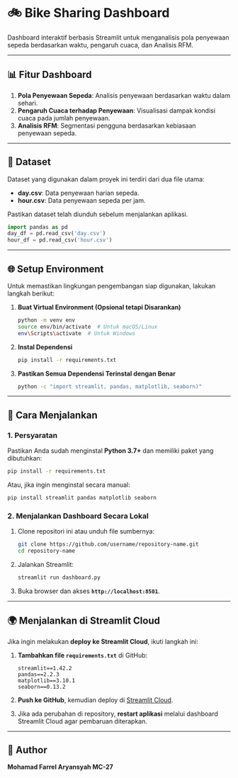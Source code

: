 # 🚲 Bike Sharing Dashboard

Dashboard interaktif berbasis Streamlit untuk menganalisis pola penyewaan sepeda berdasarkan waktu, pengaruh cuaca, dan Analisis RFM.

---

## 📊 Fitur Dashboard
1. **Pola Penyewaan Sepeda**: Analisis penyewaan berdasarkan waktu dalam sehari.
2. **Pengaruh Cuaca terhadap Penyewaan**: Visualisasi dampak kondisi cuaca pada jumlah penyewaan.
3. **Analisis RFM**: Segmentasi pengguna berdasarkan kebiasaan penyewaan sepeda.

---

## 📁 Dataset
Dataset yang digunakan dalam proyek ini terdiri dari dua file utama:
- **day.csv**: Data penyewaan harian sepeda.
- **hour.csv**: Data penyewaan sepeda per jam.

Pastikan dataset telah diunduh sebelum menjalankan aplikasi.

```python
import pandas as pd
day_df = pd.read_csv('day.csv')
hour_df = pd.read_csv('hour.csv')
```

---

## 🌐 Setup Environment

Untuk memastikan lingkungan pengembangan siap digunakan, lakukan langkah berikut:

1. **Buat Virtual Environment (Opsional tetapi Disarankan)**
   ```sh
   python -m venv env
   source env/bin/activate  # Untuk macOS/Linux
   env\Scripts\activate  # Untuk Windows
   ```

2. **Instal Dependensi**
   ```sh
   pip install -r requirements.txt
   ```

3. **Pastikan Semua Dependensi Terinstal dengan Benar**
   ```sh
   python -c "import streamlit, pandas, matplotlib, seaborn)"
   ```

---

## 🚀 Cara Menjalankan

### 1. **Persyaratan**
Pastikan Anda sudah menginstal **Python 3.7+** dan memiliki paket yang dibutuhkan:

```sh
pip install -r requirements.txt
```

Atau, jika ingin menginstal secara manual:

```sh
pip install streamlit pandas matplotlib seaborn
```

### 2. **Menjalankan Dashboard Secara Lokal**
1. Clone repositori ini atau unduh file sumbernya:
   ```sh
   git clone https://github.com/username/repository-name.git
   cd repository-name
   ```
2. Jalankan Streamlit:
   ```sh
   streamlit run dashboard.py
   ```
3. Buka browser dan akses **`http://localhost:8501`**.

---

## 🌍 Menjalankan di Streamlit Cloud
Jika ingin melakukan **deploy ke Streamlit Cloud**, ikuti langkah ini:

1. **Tambahkan file `requirements.txt`** di GitHub:
   ```
   streamlit==1.42.2
   pandas==2.2.3
   matplotlib==3.10.1
   seaborn==0.13.2
   ```

2. **Push ke GitHub**, kemudian deploy di [Streamlit Cloud](https://share.streamlit.io/).

3. Jika ada perubahan di repository, **restart aplikasi** melalui dashboard Streamlit Cloud agar pembaruan diterapkan.

---

## 👤 Author
**Mohamad Farrel Aryansyah MC-27**

